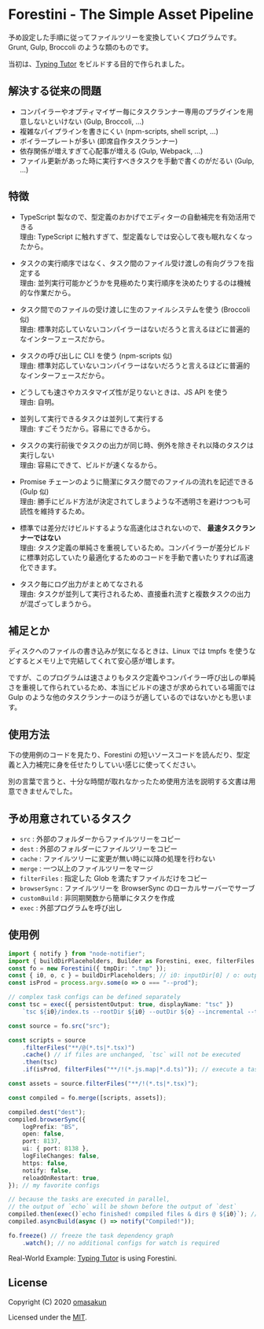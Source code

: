 # Forestini - The Simple Asset Pipeline

予め設定した手順に従ってファイルツリーを変換していくプログラムです。Grunt, Gulp, Broccoli のような類のものです。

当初は、[Typing Tutor](https://github.com/omasakun/typing-tutor) をビルドする目的で作られました。

## 解決する従来の問題

- コンパイラーやオプティマイザー毎にタスクランナー専用のプラグインを用意しないといけない (Gulp, Broccoli, ...)
- 複雑なパイプラインを書きにくい (npm-scripts, shell script, ...)
- ボイラープレートが多い (即席自作タスクランナー)
- 依存関係が増えすぎて心配事が増える (Gulp, Webpack, ...)
- ファイル更新があった時に実行すべきタスクを手動で書くのがだるい (Gulp, ...)

## 特徴

- TypeScript 製なので、型定義のおかげでエディターの自動補完を有効活用できる  
  理由: TypeScript に触れすぎて、型定義なしでは安心して夜も眠れなくなったから。

- タスクの実行順序ではなく、タスク間のファイル受け渡しの有向グラフを指定する  
  理由: 並列実行可能かどうかを見極めたり実行順序を決めたりするのは機械的な作業だから。

- タスク間でのファイルの受け渡しに生のファイルシステムを使う (Broccoli 似)  
  理由: 標準対応していないコンパイラーはないだろうと言えるほどに普遍的なインターフェースだから。

- タスクの呼び出しに CLI を使う (npm-scripts 似)  
  理由: 標準対応していないコンパイラーはないだろうと言えるほどに普遍的なインターフェースだから。

- どうしても速さやカスタマイズ性が足りないときは、JS API を使う  
  理由: 自明。

- 並列して実行できるタスクは並列して実行する  
  理由: すごそうだから。容易にできるから。

- タスクの実行前後でタスクの出力が同じ時、例外を除きそれ以降のタスクは実行しない  
  理由: 容易にできて、ビルドが速くなるから。

- Promise チェーンのように簡潔にタスク間でのファイルの流れを記述できる (Gulp 似)  
  理由: 勝手にビルド方法が決定されてしまうような不透明さを避けつつも可読性を維持するため。

- 標準では差分だけビルドするような高速化はされないので、 **最速タスクランナーではない**  
  理由: タスク定義の単純さを重視しているため。コンパイラーが差分ビルドに標準対応していたり最適化するためのコードを手動で書いたりすれば高速化できます。

- タスク毎にログ出力がまとめてなされる  
  理由: タスクが並列して実行されるため、直接垂れ流すと複数タスクの出力が混ざってしまうから。

## 補足とか

ディスクへのファイルの書き込みが気になるときは、Linux では tmpfs を使うなどするとメモリ上で完結してくれて安心感が増します。

ですが、このプログラムは速さよりもタスク定義やコンパイラー呼び出しの単純さを重視して作られているため、本当にビルドの速さが求められている場面では Gulp のような他のタスクランナーのほうが適しているのではないかとも思います。

## 使用方法

下の使用例のコードを見たり、Forestini の短いソースコードを読んだり、型定義と入力補完に身を任せたりしていい感じに使ってください。

別の言葉で言うと、十分な時間が取れなかったため使用方法を説明する文書は用意できませんでした。

## 予め用意されているタスク

- `src` : 外部のフォルダーからファイルツリーをコピー
- `dest` : 外部のフォルダーにファイルツリーをコピー
- `cache` : ファイルツリーに変更が無い時に以降の処理を行わない
- `merge` : 一つ以上のファイルツリーをマージ
- `filterFiles` : 指定した Glob を満たすファイルだけをコピー
- `browserSync` : ファイルツリーを BrowserSync のローカルサーバーでサーブ
- `customBuild` : 非同期関数から簡単にタスクを作成
- `exec` : 外部プログラムを呼び出し

## 使用例

```typescript
import { notify } from "node-notifier";
import { buildDirPlaceholders, Builder as Forestini, exec, filterFiles } from "./forestini";
const fo = new Forestini({ tmpDir: ".tmp" });
const { i0, o, c } = buildDirPlaceholders; // i0: inputDir[0] / o: outputDir / c: cacheDir
const isProd = process.argv.some(o => o === "--prod");

// complex task configs can be defined separately
const tsc = exec({ persistentOutput: true, displayName: "tsc" })
	`tsc ${i0}/index.ts --rootDir ${i0} --outDir ${o} --incremental --tsBuildInfoFile ${c}/.tsbuildinfo --pretty`;

const source = fo.src("src");

const scripts = source
	.filterFiles("**/@(*.ts|*.tsx)")
	.cache() // if files are unchanged, `tsc` will not be executed
	.then(tsc)
	.if(isProd, filterFiles("**/!(*.js.map|*.d.ts)")); // execute a task conditionally

const assets = source.filterFiles("**/!(*.ts|*.tsx)");

const compiled = fo.merge([scripts, assets]);

compiled.dest("dest");
compiled.browserSync({
	logPrefix: "BS",
	open: false,
	port: 8137,
	ui: { port: 8138 },
	logFileChanges: false,
	https: false,
	notify: false,
	reloadOnRestart: true,
}); // my favorite configs

// because the tasks are executed in parallel,
// the output of `echo` will be shown before the output of `dest`
compiled.then(exec()`echo finished! compiled files & dirs @ ${i0}`); // short style
compiled.asyncBuild(async () => notify("Compiled!"));

fo.freeze() // freeze the task dependency graph
	.watch(); // no additional configs for watch is required
```

Real-World Example: [Typing Tutor](https://github.com/omasakun/typing-tutor) is using Forestini.

## License

Copyright (C) 2020 [omasakun](https://github.com/omasakun)

Licensed under the [MIT](LICENSE).
